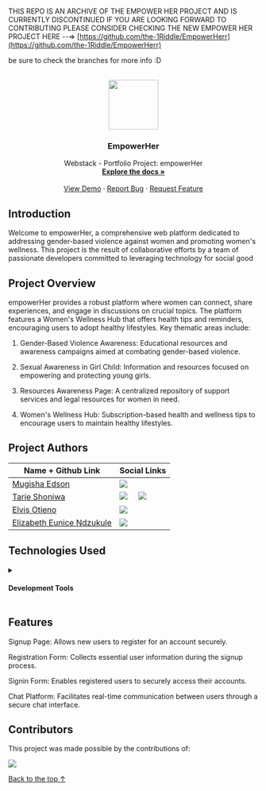 <br>

THIS REPO IS AN ARCHIVE OF THE EMPOWER HER PROJECT AND IS CURRENTLY DISCONTINUED
IF YOU ARE LOOKING FORWARD TO CONTRIBUTING PLEASE CONSIDER CHECKING THE NEW EMPOWER HER PROJECT
HERE --=> [https://github.com/the-1Riddle/EmpowerHerr](https://github.com/the-1Riddle/EmpowerHerr)

be sure to check the branches for more info :D

<br>

<div align="center">
  <a href="https://github.com/the-1Riddle/empowerHer">
    <img src="https://github.com/the-1Riddle/empowerHer/assets/125451537/4e3ca369-3649-4bdf-8af2-bab7847a11ad" height="100px" />
  </a>

  <h3 align="center">EmpowerHer</h3>

  <p align="center">
    Webstack - Portfolio Project: empowerHer
    <br />
    <a href="https://github.com/the-1Riddle/empowerHer"><strong>Explore the docs »</strong></a>
    <br />
    <br />
    <a href="https://github.com/the-1Riddle/empowerHer">View Demo</a>
    ·
    <a href="https://github.com/the-1Riddle/empowerHer/issues">Report Bug</a>
    ·
    <a href="https://github.com/the-1Riddle/empowerHer/discussions">Request Feature</a>
  </p>
</div>

## Introduction

Welcome to empowerHer, a comprehensive web platform dedicated to addressing gender-based violence against women and promoting women's wellness. 
This project is the result of collaborative efforts by a team of passionate developers committed to leveraging technology for social good


## Project Overview

empowerHer provides a robust platform where women can connect, share experiences, and engage in discussions on crucial topics. The platform features a Women's Wellness Hub that offers health tips and reminders, encouraging users to adopt healthy lifestyles. Key thematic areas include:

1. Gender-Based Violence Awareness: Educational resources and awareness campaigns aimed at combating gender-based violence.

2. Sexual Awareness in Girl Child: Information and resources focused on empowering and protecting young girls.

3. Resources Awareness Page: A centralized repository of support services and legal resources for women in need.

4. Women's Wellness Hub: Subscription-based health and wellness tips to encourage users to maintain healthy lifestyles.

## Project Authors

| Name + Github Link | Social Links |
|---|--|
| [Mugisha Edson](https://github.com/mugishab2020) | [![](https://img.shields.io/badge/-black?logo=x)](https://x.com/mugisha_baraka) |
| [Tarie Shoniwa](https://github.com/tarie100) | [![](https://img.shields.io/badge/-black?logo=x)](https://x.com/TariroShoniwa?t=2RUon7F6_BghY9ujwcqaPA) &nbsp;&nbsp;&nbsp;  [![](https://img.shields.io/badge/-blue?logo=linkedin)](https://www.linkedin.com/in/tariro-shoniwa-250498270) | 
| [Elvis Otieno](https://github.com/the1Riddle) | [![](https://img.shields.io/badge/-black?logo=x)](https://x.com/rezz_code) |
| [Elizabeth Eunice Ndzukule](https://github.com/eungobs) | [![](https://img.shields.io/badge/-blue?logo=linkedin)](https://www.linkedin.com/in/eunice-ngobeni-ndzukule-a24316140) |

## Technologies Used
<details id=1>
<summary><h4>Development Tools</h4></summary>

Frontend:

- HTML5
- CSS3
- JavaScript (ES6+)
- Bootstrap

Build Tools:

- Vue

Backend:

- **Python**: Programming language used for backend development.
- **FastAPI**: Modern web framework for building APIs with Python.
- **SQLAlchemy**: Python SQL toolkit and Object-Relational Mapping (ORM) library.
- **SQLite**: Lightweight relational database management system used for local development.
- **uvicorn**: ASGI server used to run the FastAPI application.
- **pytest**: Framework for testing Python code, used for backend testing.
- **Swagger UI**: Automatic interactive API documentation provided by FastAPI.
  

</details>


## Features

Signup Page: Allows new users to register for an account securely.

Registration Form: Collects essential user information during the signup process.

Signin Form: Enables registered users to securely access their accounts.

Chat Platform: Facilitates real-time communication between users through a secure chat interface.


## Contributors

This project was made possible by the contributions of:

<a href="https://github.com/the-1Riddle/empowerHer/graphs/contributors">
  <img src="https://contrib.rocks/image?repo=the-1Riddle/empowerHer" />
  
</a>

[Back to the top &uparrow;](#introduction)
